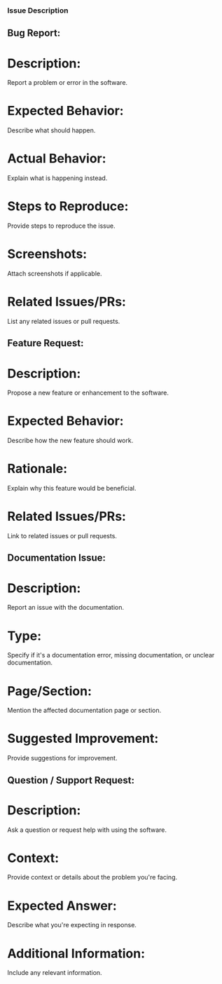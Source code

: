 ### Issue Description

## Bug Report:

# Description: 
Report a problem or error in the software.
# Expected Behavior: 
Describe what should happen.
# Actual Behavior: 
Explain what is happening instead.
# Steps to Reproduce:
Provide steps to reproduce the issue.
# Screenshots: 
Attach screenshots if applicable.
# Related Issues/PRs: 
List any related issues or pull requests.

## Feature Request:

# Description: 
Propose a new feature or enhancement to the software.
# Expected Behavior: 
Describe how the new feature should work.
# Rationale: 
Explain why this feature would be beneficial.
# Related Issues/PRs: 
Link to related issues or pull requests.

## Documentation Issue:

# Description: 
Report an issue with the documentation.
# Type: 
Specify if it's a documentation error, missing documentation, or unclear documentation.
# Page/Section: 
Mention the affected documentation page or section.
# Suggested Improvement: 
Provide suggestions for improvement.

## Question / Support Request:

# Description: 
Ask a question or request help with using the software.
# Context: 
Provide context or details about the problem you're facing.
# Expected Answer: 
Describe what you're expecting in response.
# Additional Information: 
Include any relevant information.

